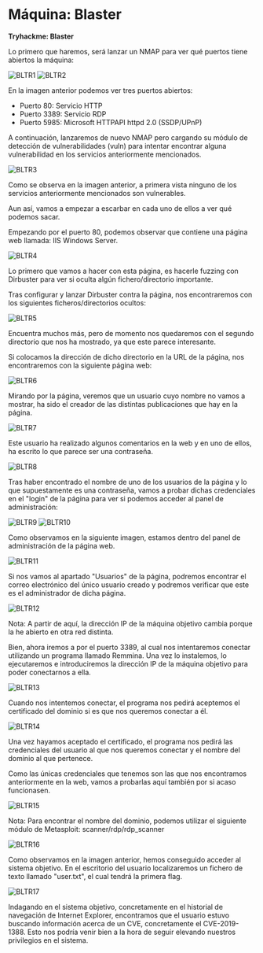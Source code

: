 # Máquina: Blaster

**Tryhackme: Blaster**

Lo primero que haremos, será lanzar un NMAP para ver qué puertos tiene abiertos la máquina:

![BLTR1](https://github.com/AntonioPC94/Blaster/blob/c36ac88f386589d0809b235a4b29ac9e8803823c/Img/BLTR1.png)
![BLTR2](https://github.com/AntonioPC94/Blaster/blob/c36ac88f386589d0809b235a4b29ac9e8803823c/Img/BLTR2.png)

En la imagen anterior podemos ver tres puertos abiertos:

- Puerto 80: Servicio HTTP
- Puerto 3389: Servicio RDP
- Puerto 5985: Microsoft HTTPAPI httpd 2.0 (SSDP/UPnP)

A continuación, lanzaremos de nuevo NMAP pero cargando su módulo de detección de vulnerabilidades (vuln) para intentar encontrar alguna vulnerabilidad en los servicios anteriormente mencionados.

![BLTR3](https://github.com/AntonioPC94/Blaster/blob/c36ac88f386589d0809b235a4b29ac9e8803823c/Img/BLTR3.png)

Como se observa en la imagen anterior, a primera vista ninguno de los servicios anteriormente mencionados son vulnerables.

Aun así, vamos a empezar a escarbar en cada uno de ellos a ver qué podemos sacar.

Empezando por el puerto 80, podemos observar que contiene una página web llamada: IIS Windows Server.

![BLTR4](https://github.com/AntonioPC94/Blaster/blob/c36ac88f386589d0809b235a4b29ac9e8803823c/Img/BLTR4.png)

Lo primero que vamos a hacer con esta página, es hacerle fuzzing con Dirbuster para ver si oculta algún fichero/directorio importante.

Tras configurar y lanzar Dirbuster contra la página, nos encontraremos con los siguientes ficheros/directorios ocultos:

![BLTR5](https://github.com/AntonioPC94/Blaster/blob/c36ac88f386589d0809b235a4b29ac9e8803823c/Img/BLTR5.png)

Encuentra muchos más, pero de momento nos quedaremos con el segundo directorio que nos ha mostrado, ya que este parece interesante.

Si colocamos la dirección de dicho directorio en la URL de la página, nos encontraremos con la siguiente página web:

![BLTR6](https://github.com/AntonioPC94/Blaster/blob/c36ac88f386589d0809b235a4b29ac9e8803823c/Img/BLTR6.png)

Mirando por la página, veremos que un usuario cuyo nombre no vamos a mostrar, ha sido el creador de las distintas publicaciones que hay en la página.

![BLTR7](https://github.com/AntonioPC94/Blaster/blob/c36ac88f386589d0809b235a4b29ac9e8803823c/Img/BLTR7.png)

Este usuario ha realizado algunos comentarios en la web y en uno de ellos, ha escrito lo que parece ser una contraseña.

![BLTR8](https://github.com/AntonioPC94/Blaster/blob/c36ac88f386589d0809b235a4b29ac9e8803823c/Img/BLTR8.png)

Tras haber encontrado el nombre de uno de los usuarios de la página y lo que supuestamente es una contraseña, vamos a probar dichas credenciales en el "login" de la página para ver si podemos acceder al panel de administración:

![BLTR9](https://github.com/AntonioPC94/Blaster/blob/c36ac88f386589d0809b235a4b29ac9e8803823c/Img/BLTR9.png)
![BLTR10](https://github.com/AntonioPC94/Blaster/blob/c36ac88f386589d0809b235a4b29ac9e8803823c/Img/BLTR10.png)

Como observamos en la siguiente imagen, estamos dentro del panel de administración de la página web.

![BLTR11](https://github.com/AntonioPC94/Blaster/blob/c36ac88f386589d0809b235a4b29ac9e8803823c/Img/BLTR11.png)

Si nos vamos al apartado "Usuarios" de la página, podremos encontrar el correo electrónico del único usuario creado y podremos verificar que este es el administrador de dicha página.

![BLTR12](https://github.com/AntonioPC94/Blaster/blob/805faac491494b1ac605ef85c1c3839fa8b020bf/Img/BLTR12.png)

Nota: A partir de aquí, la dirección IP de la máquina objetivo cambia porque la he abierto en otra red distinta.

Bien, ahora iremos a por el puerto 3389, al cual nos intentaremos conectar utilizando un programa llamado Remmina. Una vez lo instalemos, lo ejecutaremos e introduciremos la dirección IP de la máquina objetivo para poder conectarnos a ella.

![BLTR13](https://github.com/AntonioPC94/Blaster/blob/805faac491494b1ac605ef85c1c3839fa8b020bf/Img/BLTR13.png)

Cuando nos intentemos conectar, el programa nos pedirá aceptemos el certificado del dominio si es que nos queremos conectar a él.

![BLTR14](https://github.com/AntonioPC94/Blaster/blob/805faac491494b1ac605ef85c1c3839fa8b020bf/Img/BLTR14.png)

Una vez hayamos aceptado el certificado, el programa nos pedirá las credenciales del usuario al que nos queremos conectar y el nombre del dominio al que pertenece.

Como las únicas credenciales que tenemos son las que nos encontramos anteriormente en la web, vamos a probarlas aquí también por si acaso funcionasen.

![BLTR15](https://github.com/AntonioPC94/Blaster/blob/805faac491494b1ac605ef85c1c3839fa8b020bf/Img/BLTR15.png)

Nota: Para encontrar el nombre del dominio, podemos utilizar el siguiente módulo de Metasploit: scanner/rdp/rdp_scanner

![BLTR16](https://github.com/AntonioPC94/Blaster/blob/805faac491494b1ac605ef85c1c3839fa8b020bf/Img/BLTR16.png)

Como observamos en la imagen anterior, hemos conseguido acceder al sistema objetivo. En el escritorio del usuario localizaremos un fichero de texto llamado "user.txt", el cual tendrá la primera flag.

![BLTR17](https://github.com/AntonioPC94/Blaster/blob/805faac491494b1ac605ef85c1c3839fa8b020bf/Img/BLTR17.png)

Indagando en el sistema objetivo, concretamente en el historial de navegación de Internet Explorer, encontramos que el usuario estuvo buscando información acerca de un CVE, concretamente el CVE-2019-1388. Esto nos podría venir bien a la hora de seguir elevando nuestros privilegios en el sistema.


